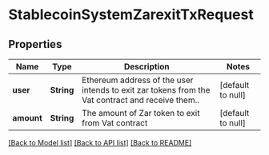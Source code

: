 # StablecoinSystemZarexitTxRequest
## Properties

| Name | Type | Description | Notes |
|------------ | ------------- | ------------- | -------------|
| **user** | **String** | Ethereum address of the user intends to exit zar tokens from the Vat contract and receive them.. | [default to null] |
| **amount** | **String** | The amount of Zar token to exit from Vat contract | [default to null] |

[[Back to Model list]](../README.md#documentation-for-models) [[Back to API list]](../README.md#documentation-for-api-endpoints) [[Back to README]](../README.md)

